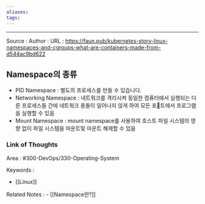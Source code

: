 ```yaml
---
aliases: 
tags:
---
```



---


Source :
Author : 
URL : https://faun.pub/kubernetes-story-linux-namespaces-and-cgroups-what-are-containers-made-from-d544ac9bd622

## Namespace의 종류
- PID Namespace : 별도의 프로세스를 만들 수 있습니다.
- Networking Namespace : 네트워크를 격리시켜 동일한 컴퓨터에서 실행되는 다른 프로세스들 간에 네트워크 충돌이 일어나지 않게 하여 모든 포트에서 프로그램을 실행할 수 있음
- Mount Namespace : mount namespace를 사용하여 호스트 파일 시스템의 영향 없이 파일 시스템을 마운트및 마운트 해제할 수 있음

### Link of Thoughts
Area : #300-DevOps/330-Operating-System 

Keywords :
- [[Linux]]

Related Notes : 
	- [[Namespace란?]]